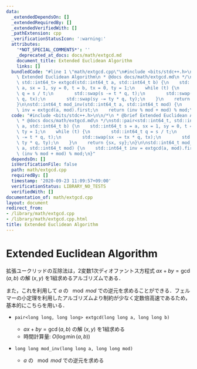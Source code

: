 ```yaml
---
data:
  _extendedDependsOn: []
  _extendedRequiredBy: []
  _extendedVerifiedWith: []
  _pathExtension: cpp
  _verificationStatusIcon: ':warning:'
  attributes:
    '*NOT_SPECIAL_COMMENTS*': ''
    _deprecated_at_docs: docs/math/extgcd.md
    document_title: Extended Euclidean Algorithm
    links: []
  bundledCode: "#line 1 \"math/extgcd.cpp\"\n#include <bits/stdc++.h>\n\n/*\n * @brief\
    \ Extended Euclidean Algorithm\n * @docs docs/math/extgcd.md\n */\nstd::pair<std::int64_t,\
    \ std::int64_t> extgcd(std::int64_t a, std::int64_t b) {\n    std::int64_t s =\
    \ a, sx = 1, sy = 0, t = b, tx = 0, ty = 1;\n    while (t) {\n        std::int64_t\
    \ q = s / t;\n        std::swap(s -= t * q, t);\n        std::swap(sx -= tx *\
    \ q, tx);\n        std::swap(sy -= ty * q, ty);\n    }\n    return {sx, sy};\n\
    }\n\nstd::int64_t mod_inv(std::int64_t a, std::int64_t mod) {\n    std::int64_t\
    \ inv = extgcd(a, mod).first;\n    return (inv % mod + mod) % mod;\n}\n"
  code: "#include <bits/stdc++.h>\n\n/*\n * @brief Extended Euclidean Algorithm\n\
    \ * @docs docs/math/extgcd.md\n */\nstd::pair<std::int64_t, std::int64_t> extgcd(std::int64_t\
    \ a, std::int64_t b) {\n    std::int64_t s = a, sx = 1, sy = 0, t = b, tx = 0,\
    \ ty = 1;\n    while (t) {\n        std::int64_t q = s / t;\n        std::swap(s\
    \ -= t * q, t);\n        std::swap(sx -= tx * q, tx);\n        std::swap(sy -=\
    \ ty * q, ty);\n    }\n    return {sx, sy};\n}\n\nstd::int64_t mod_inv(std::int64_t\
    \ a, std::int64_t mod) {\n    std::int64_t inv = extgcd(a, mod).first;\n    return\
    \ (inv % mod + mod) % mod;\n}"
  dependsOn: []
  isVerificationFile: false
  path: math/extgcd.cpp
  requiredBy: []
  timestamp: '2020-09-23 11:09:57+09:00'
  verificationStatus: LIBRARY_NO_TESTS
  verifiedWith: []
documentation_of: math/extgcd.cpp
layout: document
redirect_from:
- /library/math/extgcd.cpp
- /library/math/extgcd.cpp.html
title: Extended Euclidean Algorithm
---
```

# Extended Euclidean Algorithm

拡張ユークリッドの互除法は，2変数1次ディオファントス方程式 $ax + by = \gcd(a, b)$ の解 $(x, y)$ を1組求めるアルゴリズムである．

また，これを利用して $a$ の $\mod mod$ での逆元を求めることができる．フェルマーの小定理を利用したアルゴリズムより制約が少なく定数倍高速であるため，基本的にこちらを用いる．

- `pair<long long, long long> extgcd(long long a, long long b)`
    - $ax + by = \gcd(a, b)$ の解 $(x, y)$ を1組求める
    - 時間計算量: $O(\log \min(a, b))$

- `long long mod_inv(long long a, long long mod)`
    - $a$ の $\mod mod$ での逆元を求める